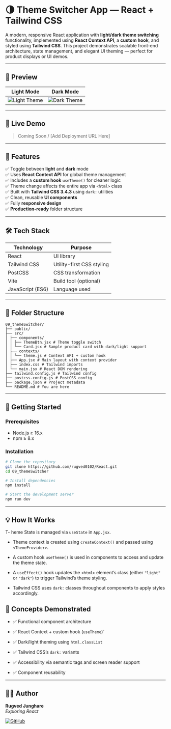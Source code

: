 # 🌗 Theme Switcher App — React + Tailwind CSS

A modern, responsive React application with **light/dark theme switching** functionality, implemented using **React Context API**, a **custom hook**, and styled using **Tailwind CSS**. This project demonstrates scalable front-end architecture, state management, and elegant UI theming — perfect for product displays or UI demos.

---

## 📸 Preview

Light Mode | Dark Mode
:--:|:--:
![Light Theme](./screenshots/light.png) | ![Dark Theme](./screenshots/dark.png)

---

## 🔗 Live Demo

> Coming Soon / [Add Deployment URL Here]

---

## 🎯 Features

✅ Toggle between **light** and **dark** mode  
✅ Uses **React Context API** for global theme management  
✅ Includes a **custom hook** `useTheme()` for cleaner logic  
✅ Theme change affects the entire app via `<html>` class  
✅ Built with **Tailwind CSS 3.4.3** using `dark:` utilities  
✅ Clean, reusable **UI components**  
✅ Fully **responsive design**  
✅ **Production-ready** folder structure

---

## 🛠️ Tech Stack

| Technology       | Purpose                        |
|------------------|--------------------------------|
| React            | UI library                     |
| Tailwind CSS     | Utility-first CSS styling      |
| PostCSS          | CSS transformation             |
| Vite             | Build tool (optional)          |
| JavaScript (ES6) | Language used                  |

---

## 📁 Folder Structure

```text
09_themeSwitcher/
├── public/
├── src/
│ ├── components/
│ │ ├── ThemeBtn.jsx # Theme toggle switch
│ │ └── Card.jsx # Sample product card with dark/light support
│ ├── contexts/
│ │ └── theme.js # Context API + custom hook
│ ├── App.jsx # Main layout with context provider
│ ├── index.css # Tailwind imports
│ └── main.jsx # React DOM rendering
├── tailwind.config.js # Tailwind config
├── postcss.config.js # PostCSS config
├── package.json # Project metadata
└── README.md # You are here
```

---

## 🚀 Getting Started

### Prerequisites

- Node.js ≥ 16.x
- npm ≥ 8.x

### Installation

```bash
# Clone the repository
git clone https://github.com/rugved0102/React.git
cd 09_themeSwitcher

# Install dependencies
npm install

# Start the development server
npm run dev
``` 
---
## 💡 How It Works
T- heme State is managed via `useState` in `App.jsx`.

- Theme context is created using `createContext()` and passed using `<ThemeProvider>`.

- A custom hook `useTheme()` is used in components to access and update the theme state.

- A `useEffect()` hook updates the `<html>` element’s class (either `"light"` or `"dark"`) to trigger Tailwind’s theme styling.

- Tailwind CSS uses `dark:` classes throughout components to apply styles accordingly.

## 🧠 Concepts Demonstrated
- ✅ Functional component architecture

- ✅ React Context + custom hook (`useTheme`)`

- ✅ Dark/light theming using `html.classList`

- ✅ Tailwind CSS’s `dark:` variants

- ✅ Accessibility via semantic tags and screen reader support

- ✅ Component reusability
---
## 👨‍💻 Author

**Rugved Junghare**  
*Exploring React*  
  
[![GitHub](https://img.shields.io/badge/GitHub-black?logo=github&style=flat-square)](https://github.com/rugved0102)

